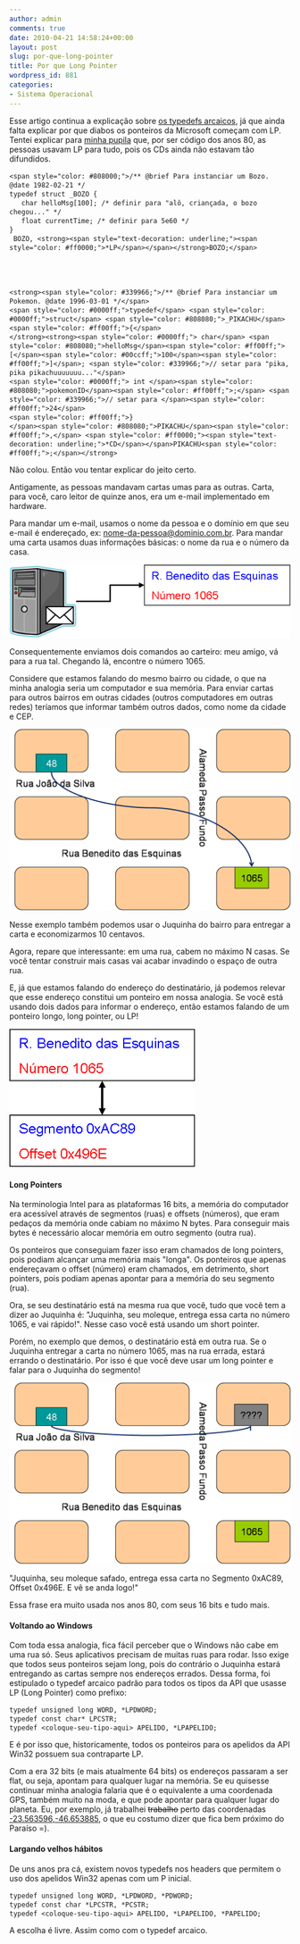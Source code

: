 ```yaml
---
author: admin
comments: true
date: 2010-04-21 14:58:24+00:00
layout: post
slug: por-que-long-pointer
title: Por que Long Pointer
wordpress_id: 881
categories:
- Sistema Operacional
---
```


Esse artigo continua a explicação sobre [os typedefs arcaicos](http://www.caloni.com.br/blog/typedef-arcaico), já que ainda falta explicar por que diabos os ponteiros da Microsoft começam com LP. Tentei explicar para [minha pupila](http://www.caloni.com.br/blog/basico-do-basico-ponteiros) que, por ser código dos anos 80, as pessoas usavam LP para tudo, pois os CDs ainda não estavam tão difundidos.

    
    <span style="color: #808000;">/** @brief Para instanciar um Bozo. @date 1982-02-21 */ 
    typedef struct _BOZO { 
       char helloMsg[100]; /* definir para "alô, criançada, o bozo chegou..." */ 
       float currentTime; /* definir para 5e60 */ 
    }
     BOZO, <strong><span style="text-decoration: underline;"><span style="color: #ff0000;">*LP</span></span></strong>BOZO;</span>



    
    <strong><span style="color: #339966;">/** @brief Para instanciar um Pokemon. @date 1996-03-01 */</span> 
    <span style="color: #0000ff;">typedef</span> <span style="color: #0000ff;">struct</span> <span style="color: #808080;">_PIKACHU</span> 
    <span style="color: #ff00ff;">{</span> 
    </strong><strong><span style="color: #0000ff;"> char</span> <span style="color: #808080;">helloMsg</span><span style="color: #ff00ff;">[</span><span style="color: #00ccff;">100</span><span style="color: #ff00ff;">]</span>; <span style="color: #339966;">// setar para "pika, pika pikachuuuuuuu..."</span> 
    <span style="color: #0000ff;"> int </span><span style="color: #808080;">pokemonID</span><span style="color: #ff00ff;">;</span> <span style="color: #339966;">// setar para </span><span style="color: #ff00ff;">24</span> 
    <span style="color: #ff00ff;">}
    </span><span style="color: #808080;">PIKACHU</span><span style="color: #ff00ff;">,</span> <span style="color: #ff0000;"><span style="text-decoration: underline;">*CD</span></span>PIKACHU<span style="color: #ff00ff;">;</span></strong>


Não colou. Então vou tentar explicar do jeito certo.



Antigamente, as pessoas mandavam cartas umas para as outras. Carta, para você, caro leitor de quinze anos, era um e-mail implementado em hardware.

Para mandar um e-mail, usamos o nome da pessoa e o domínio em que seu e-mail é endereçado, ex: nome-da-pessoa@dominio.com.br. Para mandar uma carta usamos duas informações básicas: o nome da rua e o número da casa.

[![Endereço de uma carta](/images/endereco-da-carta.png)](/images/endereco-da-carta.png)

Consequentemente enviamos dois comandos ao carteiro: meu amigo, vá para a rua tal. Chegando lá, encontre o número 1065.

Considere que estamos falando do mesmo bairro ou cidade, o que na minha analogia seria um computador e sua memória. Para enviar cartas para outros bairros em outras cidades (outros computadores em outras redes) teríamos que informar também outros dados, como nome da cidade e CEP.

[![Encontrando o caminho](/images/getting-right-on-street.png)](/images/getting-right-on-street.png)

Nesse exemplo também podemos usar o Juquinha do bairro para entregar a carta e economizarmos 10 centavos.

Agora, repare que interessante: em uma rua, cabem no máximo N casas. Se você tentar construir mais casas vai acabar invadindo o espaço de outra rua.

E, já que estamos falando do endereço do destinatário, já podemos relevar que esse endereço constitui um ponteiro em nossa analogia. Se você está usando dois dados para informar o endereço, então estamos falando de um ponteiro longo, long pointer, ou LP!

[![Relação Segmento x Offset com Rua x Número](/images/relacao-endereco-carta-segmento-offset.png)](/images/relacao-endereco-carta-segmento-offset.png)


#### Long Pointers


Na terminologia Intel para as plataformas 16 bits, a memória do computador era acessível através de segmentos (ruas) e offsets (números), que eram pedaços da memória onde cabiam no máximo N bytes. Para conseguir mais bytes é necessário alocar memória em outro segmento (outra rua).

Os ponteiros que conseguiam fazer isso eram chamados de long pointers, pois podiam alcançar uma memória mais "longa". Os ponteiros que apenas endereçavam o offset (número) eram chamados, em detrimento, short pointers, pois podiam apenas apontar para a memória do seu segmento (rua).

Ora, se seu destinatário está na mesma rua que você, tudo que você tem a dizer ao Juquinha é: "Juquinha, seu moleque, entrega essa carta no número 1065, e vai rápido!". Nesse caso você está usando um short pointer.

Porém, no exemplo que demos, o destinatário está em outra rua. Se o Juquinha entregar a carta no número 1065, mas na rua errada, estará errando o destinatário. Por isso é que você deve usar um long pointer e falar para o Juquinha do segmento!

[![Se perdendo nas ruas](/images/getting-lost-on-streets.png)](/images/getting-lost-on-streets.png)

"Juquinha, seu moleque safado, entrega essa carta no Segmento 0xAC89, Offset 0x496E. E vê se anda logo!"

Essa frase era muito usada nos anos 80, com seus 16 bits e tudo mais.


#### Voltando ao Windows


Com toda essa analogia, fica fácil perceber que o Windows não cabe em uma rua só. Seus aplicativos precisam de muitas ruas para rodar. Isso exige que todos seus ponteiros sejam long, pois do contrário o Juquinha estará entregando as cartas sempre nos endereços errados. Dessa forma, foi estipulado o typedef arcaico padrão para todos os tipos da API que usasse LP (Long Pointer) como prefixo:

    
    typedef unsigned long WORD, *LPDWORD;
    typedef const char* LPCSTR;
    typedef <coloque-seu-tipo-aqui> APELIDO, *LPAPELIDO;


E é por isso que, historicamente, todos os ponteiros para os apelidos da API Win32 possuem sua contraparte LP.

Com a era 32 bits (e mais atualmente 64 bits) os endereços passaram a ser flat, ou seja, apontam para qualquer lugar na memória. Se eu quisesse continuar minha analogia falaria que é o equivalente a uma coordenada GPS, também muito na moda, e que pode apontar para qualquer lugar do planeta. Eu, por exemplo, já trabalhei <del>trabalho</del> perto das coordenadas [-23.563596,-46.653885](http://maps.google.com.br/maps?f=q&source=s_q&hl=pt-BR&geocode=&q=av.+paulista,+sao+paulo&ie=UTF8&hq=&hnear=Av.+Paulista+-+S%C3%A3o+Paulo&z=15), o que eu costumo dizer que fica bem próximo do Paraíso =).


#### Largando velhos hábitos


De uns anos pra cá, existem novos typedefs nos headers que permitem o uso dos apelidos Win32 apenas com um P inicial.

    
    typedef unsigned long WORD, *LPDWORD, *PDWORD;
    typedef const char *LPCSTR, *PCSTR;
    typedef <coloque-seu-tipo-aqui> APELIDO, *LPAPELIDO, *PAPELIDO;


A escolha é livre. Assim como com o typedef arcaico.
